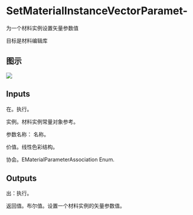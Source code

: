 # SetMaterialInstanceVectorParamet-

为一个材料实例设置矢量参数值

目标是材料编辑库

## 图示

![]($-20221218-19465734.png)

## Inputs

在。执行。

实例。材料实例常量对象参考。

参数名称： 名称。

价值。线性色彩结构。

协会。EMaterialParameterAssociation Enum.  

## Outputs

出：执行。

返回值。布尔值。设置一个材料实例的矢量参数值。
